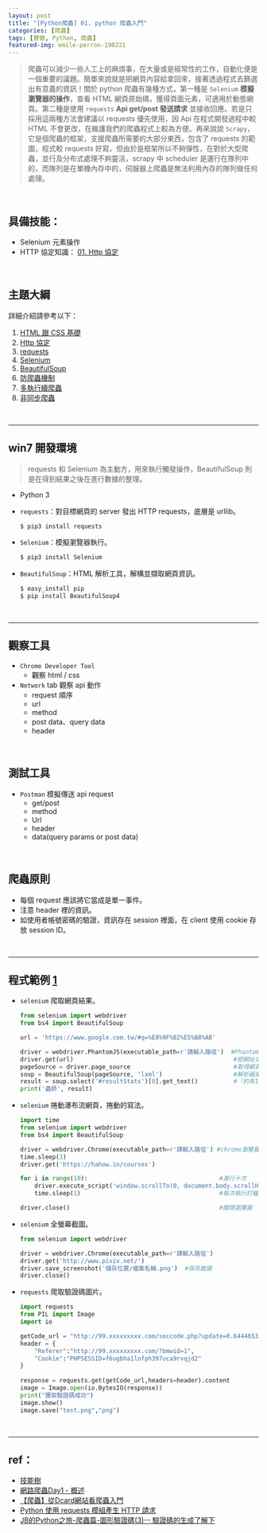 ```yaml
---
layout: post
title: "[Python爬蟲] 01. python 爬蟲入門"
categories: [爬蟲]
tags: [實做, Python, 爬蟲]
featured-img: emile-perron-190221
---
```


> 爬蟲可以減少一些人工上的麻煩事，在大量或是經常性的工作，自動化便是一個重要的議題。簡單來說就是把網頁內容給拿回來，接著透過程式去篩選出有意義的資訊！關於 python 爬蟲有幾種方式，第一種是 `Selenium` **模擬瀏覽器的操作**，查看 HTML 網頁原始碼，獲得頁面元素，可適用於動態網頁。第二種是使用 `requests` **Api get/post 發送請求** 並接收回應。若是只採用這兩種方法會建議以 requests 優先使用，因 Api 在程式開發過程中較 HTML 不會更改，在維護我們的爬蟲程式上較為方便。再來說說 `Scrapy`，它是個爬蟲的框架，支援爬蟲所需要的大部分東西，包含了 requests 的範圍，程式較 requests 好寫，但由於是框架所以不夠彈性，在對於大型爬蟲，並行及分布式處理不夠靈活，scrapy 中 scheduler 是運行在隊列中的，而隊列是在單機內存中的，伺服器上爬蟲是無法利用內存的隊列做任何處理。

<br/>

## 具備技能：
- Selenium 元素操作
- HTTP 協定知識： [01. Http 協定](http://cleoblog.ml/network/2018/10/16/Network-01.-Http-%E5%8D%94%E5%AE%9A.html)

<br/>

## 主題大綱
詳細介紹請參考以下：
1. [HTML 跟 CSS 基礎](http://cleoblog.ml/python爬蟲/2018/11/01/Python爬蟲-02-2.-HTML-跟-CSS-基礎.html)
2. [Http 協定](http://cleoblog.ml/network/2018/10/16/Network-01.-Http-協定.html)
3. [requests](http://cleoblog.ml/python爬蟲/2018/11/02/Python爬蟲-02-3.-requests-HTTP-GET&POST.html)
4. [Selenium](http://cleoblog.ml/python爬蟲/2018/11/03/Python爬蟲-02-4.-Selenium-瀏覽器模擬.html)
5. [BeautifulSoup](http://cleoblog.ml/python爬蟲/2018/11/04/Python爬蟲-02-5.-BeautifulSoup-解析-HTML-程式碼.html)
6. [防爬蟲機制](http://cleoblog.ml/python爬蟲/2018/11/05/Python爬蟲-02-6.-幾種防爬蟲機制.html)
8. [多執行續爬蟲](http://cleoblog.ml/python爬蟲/2018/11/06/Python爬蟲-02-7-multiprocessing-多執行續爬蟲.html)
7. [非同步爬蟲](http://cleoblog.ml/python爬蟲/2018/11/07/Python爬蟲-02-8.-async-和-await-非同步爬蟲.html)

<br/>

***

## win7 開發環境

> requests 和 Selenium 為主動方，用來執行觸發操作，BeautifulSoup 則是在得到結果之後在進行數據的整理。

- Python 3
- `requests`：對目標網頁的 server 發出 HTTP requests，底層是 urllib。

    ```bash
    $ pip3 install requests
    ```

- `Selenium`：模擬瀏覽器執行。

    ```bash
    $ pip3 install Selenium
    ```

- `BeautifulSoup`：HTML 解析工具，解構並擷取網頁資訊。

    ```bash
    $ easy_install pip
    $ pip install BeautifulSoup4
    ```

<br/>

***

## 觀察工具

- `Chrome Developer Tool`
    - 觀察 html / css
- `Network` tab 觀察 api 動作
    - request 順序
    - url
    - method
    - post data、query data
    - header

<br/>

## 測試工具

- `Postman` 模擬傳送 api request
    - get/post
    - method
    - Url
    - header
    - data(query params or post data)

<br/>

## 爬蟲原則

- 每個 request 應該將它當成是單一事件。
- 注意 header 裡的資訊。
- 如使用者帳號密碼的驗證，資訊存在 session 裡面，在 client 使用 cookie 存放 session ID。

<br/>

***

## 程式範例 [1](https://pala.tw/python-web-crawler/)

- `selenium` 爬取網頁結果。
    ```python
    from selenium import webdriver
    from bs4 import BeautifulSoup
    
    url = 'https://www.google.com.tw/#q=%E8%9F%B2%E5%B8%AB'
    
    driver = webdriver.PhantomJS(executable_path=r'請輸入路徑')  #PhantomJS
    driver.get(url)                                             #把網址交給瀏覽器 
    pageSource = driver.page_source                             #取得網頁原始碼
    soup = BeautifulSoup(pageSource, 'lxml')                    #解析器接手
    result = soup.select('#resultStats')[0].get_text()          #「約有1,550,000,000項結果」
    print('蟲師', result)
    ```

- `selenium` 捲動瀑布流網頁，捲動的寫法。
    ```python
    import time
    from selenium import webdriver
    from bs4 import BeautifulSoup
    
    driver = webdriver.Chrome(executable_path=r'請輸入路徑') #chrome瀏覽器
    time.sleep(3)
    driver.get('https://hahow.in/courses')
    
    for i in range(10):                                     #進行十次
        driver.execute_script('window.scrollTo(0, document.body.scrollHeight);')  #重複往下捲動
        time.sleep(1)                                       #每次執行打瞌睡一秒                    
    
    driver.close()                                          #關閉瀏覽器
    ```

- `selenium` 全螢幕截圖。
    ```python
    from selenium import webdriver
    
    driver = webdriver.Chrome(executable_path=r'請輸入路徑')
    driver.get('http://www.pixiv.net/')
    driver.save_screenshot('儲存位置/檔案名稱.png')  #保存截圖
    driver.close()
    ```

- `requests` 爬取驗證碼圖片。
    ```python
    import requests
    from PIL import Image
    import io

    getCode_url = "http://99.xxxxxxxxx.com/seccode.php?update=0.6444653254985074"
    header = {
        "Referer":"http://99.xxxxxxxxx.com/?bmwid=1",
        "Cookie":"PHPSESSID=f6ugbha1lofph397uca9rvqjd2"
    }
                
    response = requests.get(getCode_url,headers=header).content
    image = Image.open(io.BytesIO(response))
    print("獲取驗證碼成功")
    image.show()
    image.save("test.png","png")
    ```

<br/>

***

## ref：

- [技能樹](https://kknews.cc/other/pe5b868.html)
- [網路爬蟲Day1 - 概述](https://ithelp.ithome.com.tw/articles/10190994)
- [【爬蟲】從Dcard網站看爬蟲入門](https://medium.com/pyladies-taiwan/%E5%BE%9Edcard%E7%B6%B2%E7%AB%99%E7%9C%8B%E7%88%AC%E8%9F%B2%E5%85%A5%E9%96%80-65105f0ddac)
- [Python 使用 requests 模組產生 HTTP 請求 ](https://blog.gtwang.org/programming/python-requests-module-tutorial/)
- [JB的Python之旅-爬蟲篇-圖形驗證碼(3)-- 驗證碼的生成了解下](https://tw.saowen.com/a/4895a66f2c3357fe5d67ee39ea3fc14fb697a51093343785056c326c4123b709)

<br/><br/>
